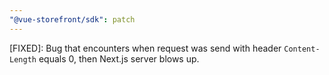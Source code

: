 ```yaml
---
"@vue-storefront/sdk": patch
---
```


[FIXED]: Bug that encounters when request was send with header `Content-Length` equals 0, then Next.js server blows up.
